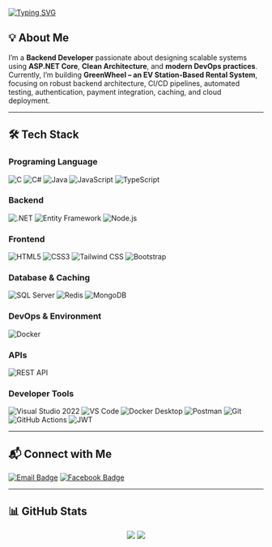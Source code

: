[![Typing SVG](https://readme-typing-svg.herokuapp.com?font=Fira+Code&pause=1000&color=00a63e&width=450&lines=Hi,+I'm+Mavil+-+a+Software+Developer;Welcom+to+my+github)](https://git.io/typing-svg)

## 💡 About Me

I’m a **Backend Developer** passionate about designing scalable systems using **ASP.NET Core**, **Clean Architecture**, and **modern DevOps practices**.  
Currently, I’m building **GreenWheel – an EV Station-Based Rental System**, focusing on robust backend architecture, CI/CD pipelines, automated testing, authentication, payment integration, caching, and cloud deployment.

---

## 🛠️ Tech Stack

### Programing Language

![C](https://img.shields.io/badge/C-A8B9CC?style=for-the-badge&logo=c&logoColor=white&logoSize=30)
![C#](https://img.shields.io/badge/C%23-239120?style=for-the-badge&logo=csharp&logoColor=white&logoSize=30)
![Java](https://img.shields.io/badge/Java-E76F00?style=for-the-badge&logo=java&logoColor=white&logoSize=30)
![JavaScript](https://img.shields.io/badge/JavaScript-F7DF1E?style=for-the-badge&logo=javascript&logoColor=black&logoSize=30)
![TypeScript](https://img.shields.io/badge/TypeScript-3178C6?style=for-the-badge&logo=typescript&logoColor=white&logoSize=30)

### Backend

![.NET](https://img.shields.io/badge/.NET-512BD4?style=for-the-badge&logo=dotnet&logoColor=white&logoSize=30)
![Entity Framework](https://img.shields.io/badge/Entity%20Framework-512BD4?style=for-the-badge&logo=dotnet&logoColor=white&logoSize=30)
![Node.js](https://img.shields.io/badge/Node.js-339933?style=for-the-badge&logo=node.js&logoColor=white&logoSize=30)

### Frontend

![HTML5](https://img.shields.io/badge/HTML5-E34F26?style=for-the-badge&logo=html5&logoColor=white&logoSize=30)
![CSS3](https://img.shields.io/badge/CSS3-1572B6?style=for-the-badge&logo=css3&logoColor=white&logoSize=30)
![Tailwind CSS](https://img.shields.io/badge/Tailwind%20CSS-06B6D4?style=for-the-badge&logo=tailwindcss&logoColor=white&logoSize=30)
![Bootstrap](https://img.shields.io/badge/Bootstrap-7952B3?style=for-the-badge&logo=bootstrap&logoColor=white&logoSize=30)

### Database & Caching

![SQL Server](https://img.shields.io/badge/SQL%20Server-CC2927?style=for-the-badge&logo=microsoftsqlserver&logoColor=white&logoSize=30)
![Redis](https://img.shields.io/badge/Redis-DC382D?style=for-the-badge&logo=redis&logoColor=white&logoSize=30)
![MongoDB](https://img.shields.io/badge/MongoDB-47A248?style=for-the-badge&logo=mongodb&logoColor=white&logoSize=30)

### DevOps & Environment

![Docker](https://img.shields.io/badge/Docker-2496ED?style=for-the-badge&logo=docker&logoColor=white&logoSize=30)

### APIs

![REST API](https://img.shields.io/badge/REST%20API-0052CC?style=for-the-badge&logo=postman&logoColor=white&logoSize=30)

### Developer Tools

<p align="left">

![Visual Studio 2022](https://img.shields.io/badge/Visual%20Studio-5C2D91?style=for-the-badge&logo=visualstudio&logoColor=white&logoSize=30)
![VS Code](https://img.shields.io/badge/VS%20Code-007ACC?style=for-the-badge&logo=visualstudiocode&logoColor=white&logoSize=30)
![Docker Desktop](https://img.shields.io/badge/Docker%20Desktop-2496ED?style=for-the-badge&logo=docker&logoColor=white&logoSize=30)
![Postman](https://img.shields.io/badge/Postman-FF6C37?style=for-the-badge&logo=postman&logoColor=white&logoSize=30)
![Git](https://img.shields.io/badge/Git-F05032?style=for-the-badge&logo=git&logoColor=white&logoSize=30)
![GitHub Actions](https://img.shields.io/badge/GitHub%20Actions-2088FF?style=for-the-badge&logo=githubactions&logoColor=white&logoSize=30)
![JWT](https://img.shields.io/badge/JWT-000000?style=for-the-badge&logo=jsonwebtokens&logoColor=white&logoSize=30)

</p>

---

## 📬 Connect with Me

<p align="left">
  <a href="mailto:hoangduyle.work@gmail.com"><img src="https://img.shields.io/badge/EMAIL-EA4335?style=for-the-badge&logo=gmail&logoColor=white" alt="Email Badge"/></a> <a href="https://www.facebook.com/codeInMine.21"><img src="https://img.shields.io/badge/FACEBOOK-1877F2?style=for-the-badge&logo=facebook&logoColor=white" alt="Facebook Badge"/></a>
</p>

---

## 📊 GitHub Stats

<p align="center">
  <!-- GitHub Stats -->
  <img src="https://github-readme-stats.vercel.app/api?username=mavil-chudomirovich&show_icons=true&theme=tokyonight" />
  <!-- Most Used Languages -->
  <img src="https://github-readme-stats.vercel.app/api/top-langs/?username=mavil-chudomirovich&layout=compact&theme=tokyonight&langs_count=8" />
</p>

